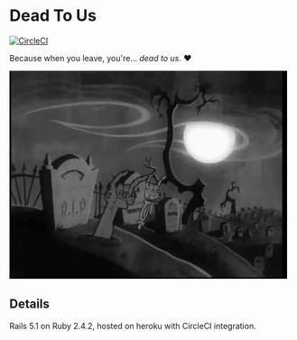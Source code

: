 # Dead To Us

[![CircleCI](https://circleci.com/gh/trueheart78/dead-to-us.svg?style=svg)](https://circleci.com/gh/trueheart78/dead-to-us)

Because when you leave, you're... _dead to us_. :heart:

![dead-to-us][dead-to-us-gif]

## Details

Rails 5.1 on Ruby 2.4.2, hosted on heroku with CircleCI integration.

[dead-to-us-gif]: /app/assets/images/dead-to-us.gif
